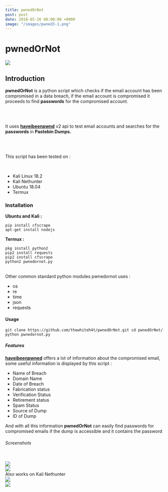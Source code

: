 ```yaml
---
title: pwnedOrNot
post: post
date: 2018-05-26 00:00:00 +0000
image: "/images/pwned3-1.png"
---
```

<h1 class="cyan-text title">pwnedOrNot</h1>

<img class="responsive-img z-depth-5" src="/images/pwned3.png">

<h2 class="cyan-text subtitle">Introduction</h2>

<p class="content white-text">

<b>pwnedOrNot</b> is a python script which checks if the email account has  been compromised in a data breach, if the email account is compromised  it proceeds to find <b>passwords</b> for the compromised account.

<br> <br>

It uses <b><a href="[**https://haveibeenpwned.com/API/v2**](https://haveibeenpwned.com/api/v2)">haveibeenpwnd</a></b> v2 api to test email accounts and searches for the <b> passwords </b> in <b>Pastebin Dumps.</b>

<br><br>

This script has been tested on :

<br>

<ul>
<li>Kali Linux 18.2</li>
<li>Kali Nethunter</li>
<li>Ubuntu 18.04</li>
<li>Termux</li>
</ul>

<h3 class="cyan-text subtitle">Installation</h3>

<b class="cyan-text">Ubuntu and Kali :</b>

<pre><code class="grey darken-4 red-text">pip install cfscrape
apt-get install nodejs
</code></pre>

<b class="cyan-text">Termux :</b>
<br>
<pre><code class="grey darken-4 red-text">pkg install python2
pip2 install requests
pip2 install cfscrape
python2 pwnedornot.py
</code></pre>
<br>
Other common standard python modules pwnedornot uses :

<ul class="cyan-text"> 
<li>os</li> 
<li>re</li> 
<li>time</li>
<li>json</li> 
<li>requests</li> 
</ul> 
<h4 class="cyan-text subtitle">Usage</h4> 
<pre><code class="grey darken-4 red-text">git clone https://github.com/thewhiteh4t/pwnedOrNot.git cd pwnedOrNot/ python pwnedornot.py </code></pre> 
<h5 class="cyan-text subtitle">Features</h5> 
<b><a href="https://haveibeenpwned.com/API/v2">haveibeenpwned</a></b> offers a lot of information about the compromised email, some useful information is displayed by this script : 
<ul class="cyan-text"> 
<li>Name of Breach</li> 
<li>Domain Name</li> 
<li>Date of Breach</li> 
<li>Fabrication status</li> 
<li>Verification Status</li> 
<li>Retirement status</li> 
<li>Spam Status</li> 
<li>Source of Dump</li> 
<li>ID of Dump</li> 
</ul> 
And with all this information <b>pwnedOrNot</b> can easily find passwords for compromised emails if the dump is accessible and it contains the password 
<br> 
<h6 class="cyan-text subtitle">Screenshots</h6> 
<br> 
<img class="responsive-img z-depth-5" src="/images/pwned1.png"> 
<br> 
<img class="responsive-img z-depth-5" src="/images/pwned2.png"> 
<br> 
Also works on Kali Nethunter 
<br> 
<img class="responsive-img z-depth-5" src="/images/nethunter1.png">
<br> 
<img class="responsive-img z-depth-5" src="/images/nethunter2.png">